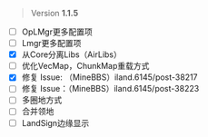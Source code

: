  > Version **1.1.5**

 - [ ] OpLMgr更多配置项
 - [ ] Lmgr更多配置项
 - [x] 从Core分离Libs（AirLibs）
 - [ ] 优化VecMap，ChunkMap重载方式
 - [x] 修复 Issue: （MineBBS）iland.6145/post-38217
 - [ ] 修复 Issue：（MineBBS）iland.6145/post-38223
 - [ ] 多圈地方式
 - [ ] 合并领地
 - [ ] LandSign边缘显示